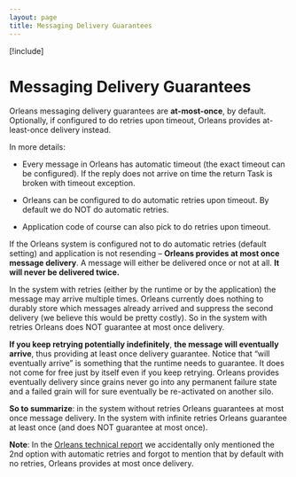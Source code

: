 ```yaml
---
layout: page
title: Messaging Delivery Guarantees
---
```


[!include[](../../warning-banner.md)]

# Messaging Delivery Guarantees

Orleans messaging delivery guarantees are **at-most-once**, by default.
Optionally, if configured to do retries upon timeout, Orleans provides at-least-once deliv­ery instead.

In more details:

* Every message in Orleans has automatic timeout (the exact timeout can be configured). If the reply does not arrive on time the return Task is broken with timeout exception.

* Orleans can be configured to do automatic retries upon timeout. By default we do NOT do automatic retries.

* Application code of course can also pick to do retries upon timeout.

If the Orleans system is configured not to do automatic retries (default setting) and application is not resending – **Orleans provides at most once message delivery**. A message will either be delivered once or not at all. **It will never be delivered twice.**

In the system with retries (either by the runtime or by the application) the message may arrive multiple times. Orleans currently does nothing to durably store which messages already arrived and suppress the second delivery (we believe this would be pretty costly). So in the system with retries Orleans does NOT guarantee at most once delivery.

**If you keep retrying potentially indefinitely**, **the message will eventually arrive**, thus providing at least once delivery guarantee. Notice that “will eventually arrive” is something that the runtime needs to guarantee. It does not come for free just by itself even if you keep retrying. Orleans provides eventually delivery since grains never go into any permanent failure state and a failed grain will for sure eventually be re-activated on another silo.

**So to summarize**: in the system without retries Orleans guarantees at most once message delivery. In the system with infinite retries Orleans guarantee at least once (and does NOT guarantee at most once).


**Note**:
In the [Orleans technical report](http://research.microsoft.com/pubs/210931/Orleans-MSR-TR-2014-41.pdf) we accidentally only mentioned the 2nd option with automatic retries and forgot to mention that by default with no retries, Orleans provides at most once delivery.
